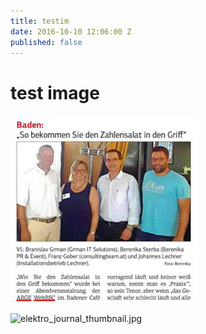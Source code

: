 ```yaml
---
title: testim
date: 2016-10-10 12:06:00 Z
published: false
---
```


# test image


![NOWI_thumbnail.jpg](../_uploads/NOWI_thumbnail.jpg)

![elektro_journal_thumbnail.jpg](/uploads/elektro_journal_thumbnail.jpg)